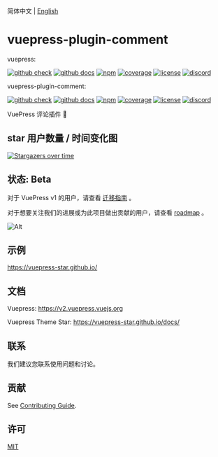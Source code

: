 
简体中文 | [English](README.en.md)

# vuepress-plugin-comment

vuepress:

[![github check](https://github.com/vuepress/vuepress-next/workflows/check/badge.svg)](https://github.com/vuepress/vuepress-next/actions?query=workflow%3Acheck)
[![github docs](https://github.com/vuepress/vuepress-next/workflows/docs/badge.svg)](https://github.com/vuepress/vuepress-next/actions?query=workflow%3Adocs)
[![npm](https://badgen.net/npm/v/vuepress/next)](https://www.npmjs.com/package/vuepress)
[![coverage](https://coveralls.io/repos/github/vuepress/vuepress-next/badge.svg?branch=main)](https://coveralls.io/github/vuepress/vuepress-next?branch=main)
[![license](https://badgen.net/github/license/vuepress/vuepress-next)](https://github.com/vuepress/vuepress-next/blob/main/LICENSE)
[![discord](https://badgen.net/discord/online-members/ptFjefy6H5?icon=discord&label=discord)](https://discord.gg/ptFjefy6H5)

vuepress-plugin-comment:

[![github check](https://github.com/vuepress-star/vuepress-plugin-comment/workflows/check/badge.svg)](https://github.com/vuepress-star/vuepress-plugin-comment/actions?query=workflow%3Acheck)
[![github docs](https://github.com/vuepress-star/vuepress-plugin-comment/workflows/docs/badge.svg)](https://github.com/vuepress-star/vuepress-plugin-comment/actions?query=workflow%3Adocs)
[![npm](https://badgen.net/npm/v/@starzkg/vuepress-plugin-comment/beta)](https://www.npmjs.com/package/@starzkg/vuepress-plugin-comment)
[![coverage](https://coveralls.io/repos/github/vuepress-star/vuepress-plugin-comment/badge.svg?branch=main)](https://coveralls.io/github/vuepress-star/vuepress-plugin-comment?branch=main)
[![license](https://badgen.net/github/license/vuepress-star/vuepress-plugin-comment)](https://github.com/vuepress-star/vuepress-plugin-comment/blob/main/LICENSE)
[![discord](https://badgen.net/discord/online-members/ptFjefy6H5?icon=discord&label=discord)](https://discord.gg/ptFjefy6H5)

VuePress 评论插件 💬

## star 用户数量 / 时间变化图

[![Stargazers over time](https://starchart.cc/vuepress-star/vuepress-plugin-comment.svg)](https://starchart.cc/vuepress-star/vuepress-plugin-comment)

## 状态: Beta

对于 VuePress v1 的用户，请查看 [迁移指南](https://v2.vuepress.vuejs.org/guide/migration.html) 。

对于想要关注我们的进展或为此项目做出贡献的用户，请查看 [roadmap](https://github.com/vuepress/vuepress-next/discussions/68) 。

![Alt](https://repobeats.axiom.co/api/embed/2827b1222a806940ade242aea985f0008bf8a7de.svg "Repobeats analytics image")

## 示例

https://vuepress-star.github.io/

## 文档

Vuepress: https://v2.vuepress.vuejs.org

Vuepress Theme Star: https://vuepress-star.github.io/docs/

## 联系

我们建议您联系使用问题和讨论。

## 贡献

See [Contributing Guide](https://github.com/vuepress-star/vuepress-plugin-comment/blob/main/docs/contributing.md).

## 许可

[MIT](https://github.com/vuepress-star/vuepress-plugin-comment/blob/main/LICENSE)
